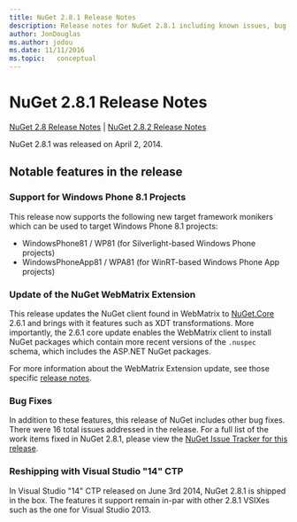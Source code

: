 ```yaml
---
title: NuGet 2.8.1 Release Notes
description: Release notes for NuGet 2.8.1 including known issues, bug fixes, added features, and DCRs.
author: JonDouglas
ms.author: jodou
ms.date: 11/11/2016
ms.topic:   conceptual
---
```


# NuGet 2.8.1 Release Notes

[NuGet 2.8 Release Notes](../release-notes/nuget-2.8.md) | [NuGet 2.8.2 Release Notes](../release-notes/nuget-2.8.2.md)

NuGet 2.8.1 was released on April 2, 2014.

## Notable features in the release

### Support for Windows Phone 8.1 Projects
This release now supports the following new target framework monikers which can be used to target Windows Phone 8.1 projects:

* WindowsPhone81 / WP81 (for Silverlight-based Windows Phone projects)
* WindowsPhoneApp81 / WPA81 (for WinRT-based Windows Phone App projects)

### Update of the NuGet WebMatrix Extension
This release updates the NuGet client found in WebMatrix to [NuGet.Core](https://www.nuget.org/packages/Nuget.Core/2.6.1) 2.6.1 and brings with it features such as XDT transformations. More importantly, the 2.6.1 core update enables the WebMatrix client to install NuGet packages which contain more recent versions of the `.nuspec` schema, which includes the ASP.NET NuGet packages.

For more information about the WebMatrix Extension update, see those specific [release notes](../release-notes/nuget-2.6.1-for-WebMatrix.md).

### Bug Fixes
In addition to these features, this release of NuGet includes other bug fixes. There were 16 total issues addressed in the release. For a full list of the work items fixed in NuGet 2.8.1, please view the [NuGet Issue Tracker for this release](https://nuget.codeplex.com/workitem/list/advanced?keyword=&status=All&type=All&priority=All&release=NuGet%202.8.1&assignedTo=All&component=All&sortField=LastUpdatedDate&sortDirection=Descending&page=0&reasonClosed=All).

### Reshipping with Visual Studio "14" CTP
In Visual Studio "14" CTP released on June 3rd 2014, NuGet 2.8.1 is shipped in the box. The features it support remain in-par with other 2.8.1 VSIXes such as the one for Visual Studio 2013.
